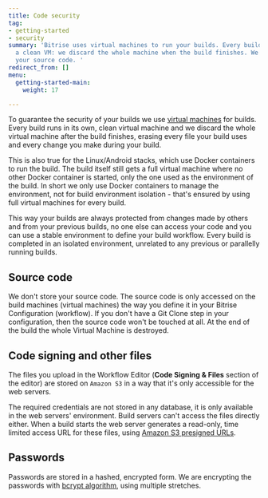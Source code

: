 ```yaml
---
title: Code security
tag:
- getting-started
- security
summary: 'Bitrise uses virtual machines to run your builds. Every build is run in
  a clean VM: we discard the whole machine when the build finishes. We do not store
  your source code. '
redirect_from: []
menu:
  getting-started-main:
    weight: 17

---
```

To guarantee the security of your builds we use [virtual machines](/infrastructure/virtual-machines) for builds. Every build runs in its own, clean virtual machine and we discard the whole virtual machine after the build finishes, erasing every file your build uses and every change you make during your build.

This is also true for the Linux/Android stacks, which use Docker containers to run the build. The build itself still gets a full virtual machine where no other Docker container is started, only the one used as the environment of the build. In short we only use Docker containers to manage the environment, not for build environment isolation - that's ensured by using full virtual machines for every build.

This way your builds are always protected from changes made by others and from your previous builds, no one else can access your code and you can use a stable environment to define your build workflow. Every build is completed in an isolated environment, unrelated to any previous or parallelly running builds.

## Source code

We don't store your source code. The source code is only accessed on the build machines (virtual machines) the way you define it in your Bitrise Configuration (workflow). If you don't have a Git Clone step in your configuration, then the source code won't be touched at all. At the end of the build the whole Virtual Machine is destroyed.

## Code signing and other files

The files you upload in the Workflow Editor (**Code Signing & Files** section of the editor)
are stored on `Amazon S3` in a way that it's only accessible for the web servers.

The required credentials are not stored in any database, it is only available in the web servers' environment. Build servers can't access the files directly either. When a build starts the web server generates a read-only, time limited access URL for these files, using [Amazon S3 presigned URLs](https://docs.aws.amazon.com/aws-sdk-php/v3/guide/service/s3-presigned-url.html).

## Passwords

Passwords are stored in a hashed, encrypted form. We are encrypting the passwords with [bcrypt algorithm](https://en.wikipedia.org/wiki/Bcrypt), using multiple stretches.